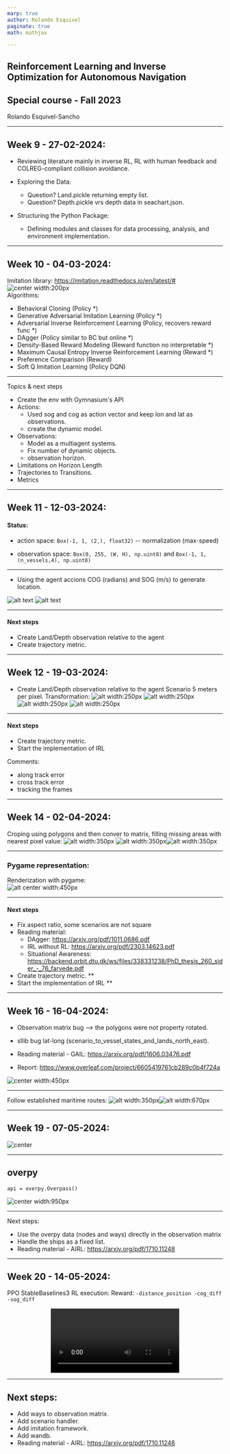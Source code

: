 ```yaml
---
marp: true
author: Rolando Esquivel
paginate: true
math: mathjax

---
```

<style>
    h1 {
        font-size: 100px;
    }
    img[alt~="center"] {
      display: block;
      margin: 0 auto;
    }
</style>

## Reinforcement Learning and Inverse Optimization for Autonomous Navigation

## Special course - Fall 2023
Rolando Esquivel-Sancho

---
## Week 9 - 27-02-2024:

* Reviewing literature mainly in inverse RL, RL with human feedback and COLREG-compliant collision avoidance.

* Exploring the Data:
    * Question? Land.pickle returning empty list.
    * Question? Depth.pickle vrs depth data in seachart.json.

* Structuring the Python Package:
    * Defining modules and classes for data processing, analysis, and environment implementation.

---
## Week 10 - 04-03-2024:

Imitation library: https://imitation.readthedocs.io/en/latest/#
![center width:200px](image.png)
Algorithms:
* Behavioral Cloning (Policy *)
* Generative Adversarial Imitation Learning (Policy *)
* Adversarial Inverse Reinforcement Learning (Policy, recovers reward func *)
* DAgger (Policy similar to BC but online *)
* Density-Based Reward Modeling (Reward function no interpretable *)
* Maximum Causal Entropy Inverse Reinforcement Learning (Reward *)
* Preference Comparison (Reward)
* Soft Q Imitation Learning (Policy DQN)

---
Topics & next steps
* Create the env with Gymnasium's API
* Actions:
    * Used sog and cog as action vector and keep lon and lat as observations.
    * create the dynamic model.
* Observations:
    * Model as a multiagent systems.
    * Fix number of dynamic objects.
    * observation horizon.
* Limitations on Horizon Length
* Trajectories to Transitions.
* Metrics


---
## Week 11 - 12-03-2024:

#### Status:
* action space: `Box(-1, 1, (2,), float32)` -- normalization (max-speed)

* observation space: `Box(0, 255, (W, H), np.uint8)` and `Box(-1, 1, (n_vessels,4), np.uint8)`

---
* Using the agent accions COG (radians) and SOG (m/s) to generate location.

![alt text](image-1.png) ![alt text](image-2.png)


---
#### Next steps
* Create Land/Depth observation relative to the agent
* Create trajectory metric.

---
## Week 12 - 19-03-2024:

* Create Land/Depth observation relative to the agent
Scenario 5 meters per pixel.
Transformation:
![alt width:250px](image-4.png) ![alt  width:250px](image-5.png)![alt  width:250px](image-6.png) ![alt width:250px](image-7.png)

---

#### Next steps
* Create trajectory metric.
* Start the implementation of IRL 

Comments: 
* along track error
* cross track error
* tracking the frames

---
## Week 14 - 02-04-2024:

Croping using polygons and then conver to matrix, filling missing areas with nearest pixel value:
![alt width:350px](image-9.png) ![alt width:350px](image-10.png)![alt  width:350px](image-11.png)


---
### Pygame representation:

Renderization with pygame:
![alt center width:450px](shipping_pygame.gif)

--- 

#### Next steps
* Fix aspect ratio, some scenarios are not square
* Reading material:
    * DAgger: https://arxiv.org/pdf/1011.0686.pdf
    * IRL without RL: https://arxiv.org/pdf/2303.14623.pdf
    * Situational Awareness: https://backend.orbit.dtu.dk/ws/files/338331238/PhD_thesis_260_sider_-_76_farvede.pdf
* Create trajectory metric. **
* Start the implementation of IRL **

---

## Week 16 - 16-04-2024:

* Observation matrix bug --> the polygons were not property rotated.
* sllib bug lat-long (scenario_to_vessel_states_and_lands_north_east).
* Reading material - GAIL: https://arxiv.org/pdf/1606.03476.pdf

* Report: https://www.overleaf.com/project/6605419761cb289c0b4f724a

![center width:450px](image-13.png)

---
Follow established maritime routes:
![alt width:350px](image-15.png)![alt width:670px](image-16.png)


---

## Week 19 - 07-05-2024:

![center](image-17.png)

---
## overpy
`api = overpy.Overpass()`

![center width:950px](image-19.png)

---

Next steps:
- Use the overpy data (nodes and ways) directly in the observation matrix
- Handle the ships as a fixed list.
- Reading material - AIRL: https://arxiv.org/pdf/1710.11248


---
## Week 20 - 14-05-2024:

PPO StableBaselines3 RL execution:
Reward: `-distance_position -cog_diff -sog_diff`
<div style="display: flex; justify-content: center;">
    <video controls src="Screencast 2024-05-14 09:13:11.mp4" title="Title"></video>
</div>

---
## Next steps:
- Add ways to observation matrix.
- Add scenario handler.
- Add imitation framework.
- Add wandb.
- Reading material - AIRL: https://arxiv.org/pdf/1710.11248